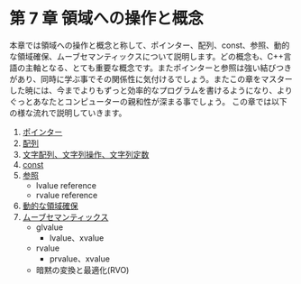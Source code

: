 # 第 7 章 領域への操作と概念
本章では領域への操作と概念と称して、ポインター、配列、const、参照、動的な領域確保、ムーブセマンティックスについて説明します。どの概念も、C++言語の主軸となる、とても重要な概念です。またポインターと参照は強い結びつきがあり、同時に学ぶ事でその関係性に気付けるでしょう。またこの章をマスターした暁には、今までよりもずっと効率的なプログラムを書けるようになり、よりぐっとあなたとコンピューターの親和性が深まる事でしょう。
この章では以下の様な流れで説明していきます。

1. [ポインター](/Chap7/71-ポインター.md)
2. [配列](/Chap7/72-配列.md)
3. [文字配列、文字列操作、文字列定数](/Chap7/73-文字配列、文字列操作、文字列定数.md)
4. [const](/Chap7/74-const.md)
5. [参照](/Chap7/73-参照.md)
    * lvalue reference
    * rvalue reference
6. [動的な領域確保](/Chap7/74-動的な領域確保.md)
7. [ムーブセマンティックス](/Chap7/74-ムーブセマンティックス.md)
    * glvalue
        * lvalue、xvalue
    * rvalue
        * prvalue、xvalue
    * 暗黙の変換と最適化(RVO)